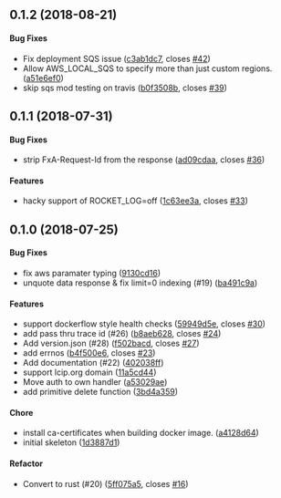 <a name="0.1.2"></a>
## 0.1.2 (2018-08-21)


#### Bug Fixes

*   Fix deployment SQS issue ([c3ab1dc7](https://github.com/mozilla-services/pushbox/commit/c3ab1dc77f32b555f62fcf9ade428fc3c1d35a2e), closes [#42](https://github.com/mozilla-services/pushbox/issues/42))
*   Allow AWS_LOCAL_SQS to specify more than just custom regions. ([a51e6ef0](https://github.com/mozilla-services/pushbox/commit/a51e6ef0d2933652019a1a27050aede7e7baea7b))
*   skip sqs mod testing on travis ([b0f3508b](https://github.com/mozilla-services/pushbox/commit/b0f3508bd9a96a3114e039478e657dbbeee00188), closes [#39](https://github.com/mozilla-services/pushbox/issues/39))



<a name="0.1.1"></a>
## 0.1.1 (2018-07-31)


#### Bug Fixes

*   strip FxA-Request-Id from the response ([ad09cdaa](https://github.com/mozilla-services/pushbox/commit/ad09cdaace7236e012af4a2fef43c199afcee342), closes [#36](https://github.com/mozilla-services/pushbox/issues/36))

#### Features

*   hacky support of ROCKET_LOG=off ([1c63ee3a](https://github.com/mozilla-services/pushbox/commit/1c63ee3a0242ad7f90ab6a4a2280c70dfe2ecb0e), closes [#33](https://github.com/mozilla-services/pushbox/issues/33))



<a name="0.1.0"></a>
## 0.1.0 (2018-07-25)


#### Bug Fixes

*   fix aws paramater typing ([9130cd16](https://github.com/mozilla-services/pushbox/commit/9130cd16b303b6934d962e151912d50d8b0bdeb2))
*   unquote data response & fix limit=0 indexing (#19) ([ba491c9a](https://github.com/mozilla-services/pushbox/commit/ba491c9ae8712609baa7034087edeed66ae822bb))

#### Features

*   support dockerflow style health checks ([59949d5e](https://github.com/mozilla-services/pushbox/commit/59949d5ee0421c0a839e2ba4eff6268da33748cf), closes [#30](https://github.com/mozilla-services/pushbox/issues/30))
*   add pass thru trace id (#26) ([b8aeb628](https://github.com/mozilla-services/pushbox/commit/b8aeb628d6f2981b4b38b2d5e164d44e3f97d71b), closes [#24](https://github.com/mozilla-services/pushbox/issues/24))
*   Add version.json (#28) ([f502bacd](https://github.com/mozilla-services/pushbox/commit/f502bacdaefa8219a61f4e07c07ab0edc0de2948), closes [#27](https://github.com/mozilla-services/pushbox/issues/27))
*   add errnos ([b4f500e6](https://github.com/mozilla-services/pushbox/commit/b4f500e6b179a3680fb79842a2ed994b44798ea8), closes [#23](https://github.com/mozilla-services/pushbox/issues/23))
*   Add documentation (#22) ([402038ff](https://github.com/mozilla-services/pushbox/commit/402038ff4f442e394a17794b66ad2e5f1f4260ae))
*   support lcip.org domain ([11a5cd44](https://github.com/mozilla-services/pushbox/commit/11a5cd448e3174156f1574ed07479e6094b51e37))
*   Move auth to own handler ([a53029ae](https://github.com/mozilla-services/pushbox/commit/a53029aec62d79382f56dd08e975e0c3744cc5da))
*   add primitive delete function ([3bd4a359](https://github.com/mozilla-services/pushbox/commit/3bd4a3596d36a049bc76582cc48d86731e959cdf))

#### Chore

*   install ca-certificates when building docker image. ([a4128d64](https://github.com/mozilla-services/pushbox/commit/a4128d64b8719b707dc0dce3fb502de10c0937b6))
*   initial skeleton ([1d3887d1](https://github.com/mozilla-services/pushbox/commit/1d3887d11a3e7a518f5453318a0ec8b80a4f2ed5))

#### Refactor

*   Convert to rust (#20) ([5ff075a5](https://github.com/mozilla-services/pushbox/commit/5ff075a5b4db8f687d7e197b7a6717cd3d77bcc1), closes [#16](https://github.com/mozilla-services/pushbox/issues/16))



